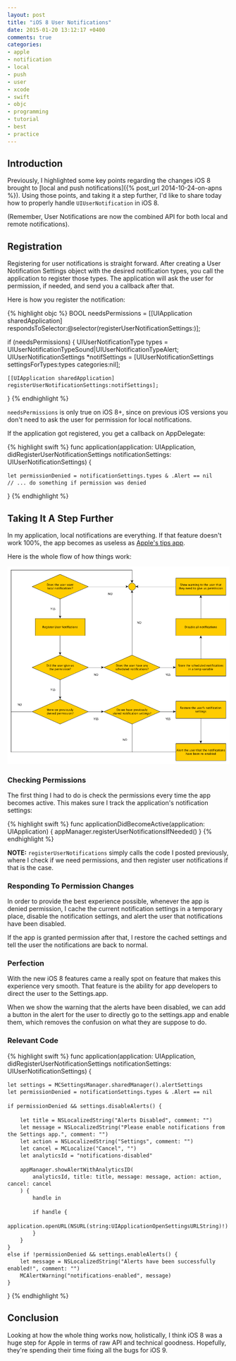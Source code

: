```yaml
---
layout: post
title: "iOS 8 User Notifications"
date: 2015-01-20 13:12:17 +0400
comments: true
categories: 
- apple
- notification
- local
- push
- user
- xcode
- swift
- objc
- programming
- tutorial
- best
- practice
---
```


## Introduction

Previously, I highlighted some key points regarding the changes iOS 8 brought to [local and push notifications]({% post_url 2014-10-24-on-apns %}). Using those points, and taking it a step further, I'd like to share today how to properly handle `UIUserNotification` in iOS 8. 

(Remember, User Notifications are now the combined API for both local and remote notifications).

## Registration

Registering for user notifications is straight forward. After creating a User Notification Settings object with the desired notification types, you call the application to register those types. The application will ask the user for permission, if needed, and send you a callback after that.

Here is how you register the notification:

{% highlight objc %}
BOOL needsPermissions = [[UIApplication sharedApplication] respondsToSelector:@selector(registerUserNotificationSettings:)];

if (needsPermissions)
{
    UIUserNotificationType types = UIUserNotificationTypeSound|UIUserNotificationTypeAlert;
    UIUserNotificationSettings *notifSettings = [UIUserNotificationSettings settingsForTypes:types categories:nil];
    
    [[UIApplication sharedApplication] registerUserNotificationSettings:notifSettings];
}
{% endhighlight %}

`needsPermissions` is only true on iOS 8+, since on previous iOS versions you don't need to ask the user for permission for local notifications.

If the application got registered, you get a callback on AppDelegate:

{% highlight swift %}
func application(application: UIApplication, didRegisterUserNotificationSettings notificationSettings: UIUserNotificationSettings) {
    
    let permissionDenied = notificationSettings.types & .Alert == nil
    // ... do something if permission was denied
}
{% endhighlight %}

## Taking It A Step Further

In my application, local notifications are everything. If that feature doesn't work 100%, the app becomes as useless as [Apple's tips app](https://discussions.apple.com/thread/6537309). 

Here is the whole flow of how things work:

![image](/images/Notifications.png)

### Checking Permissions

The first thing I had to do is check the permissions every time the app becomes active. This makes sure I track the application's notification settings:

{% highlight swift %}
func applicationDidBecomeActive(application: UIApplication) {
    appManager.registerUserNotificationsIfNeeded()
}
{% endhighlight %}

**NOTE:** `registerUserNotifications` simply calls the code I posted previously, where I check if we need permissions, and then register user notifications if that is the case.

### Responding To Permission Changes

In order to provide the best experience possible, whenever the app is denied permission, I cache the current notification settings in a temporary place, disable the notification settings, and alert the user that notifications have been disabled. 

If the app is granted permission after that, I restore the cached settings and tell the user the notifications are back to normal.

### Perfection

With the new iOS 8 features came a really spot on feature that makes this experience very smooth. That feature is the ability for app developers to direct the user to the Settings.app.

When we show the warning that the alerts have been disabled, we can add a button in the alert for the user to directly go to the settings.app and enable them, which removes the confusion on what they are suppose to do.

### Relevant Code

{% highlight swift %}
func application(application: UIApplication, didRegisterUserNotificationSettings notificationSettings: UIUserNotificationSettings) {
    
    let settings = MCSettingsManager.sharedManager().alertSettings
    let permissionDenied = notificationSettings.types & .Alert == nil
    
    if permissionDenied && settings.disableAlerts() {
        
        let title = NSLocalizedString("Alerts Disabled", comment: "")
        let message = NSLocalizedString("Please enable notifications from the Settings app.", comment: "")
        let action = NSLocalizedString("Settings", comment: "")
        let cancel = MCLocalize("Cancel", "")
        let analyticsId = "notifications-disabled"
        
        appManager.showAlertWithAnalyticsID(
            analyticsId, title: title, message: message, action: action, cancel: cancel
        ) {
            handle in
            
            if handle {
                application.openURL(NSURL(string:UIApplicationOpenSettingsURLString)!)
            }
        }
    }
    else if !permissionDenied && settings.enableAlerts() {
        let message = NSLocalizedString("Alerts have been successfully enabled!", comment: "")
        MCAlertWarning("notifications-enabled", message)
    }
}
{% endhighlight %}

## Conclusion

Looking at how the whole thing works now, holistically, I think iOS 8 was a huge step for Apple in terms of raw API and technical goodness. Hopefully, they're spending their time fixing all the bugs for iOS 9.
